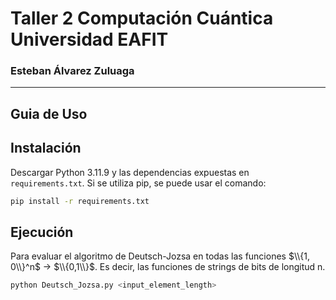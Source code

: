 # Taller 2 Computación Cuántica Universidad EAFIT
### Esteban Álvarez Zuluaga

---

## **Guia de Uso**

## Instalación
Descargar Python 3.11.9 y las dependencias expuestas en `requirements.txt`.
Si se utiliza pip, se puede usar el comando:
   ```bash
  pip install -r requirements.txt
```
## Ejecución
Para evaluar el algoritmo de Deutsch-Jozsa en todas las funciones $\\{1, 0\\}^n$ -> $\\{0,1\\}$. Es decir, las funciones de strings de bits de longitud n.
   ```bash
  python Deutsch_Jozsa.py <input_element_length>
```
